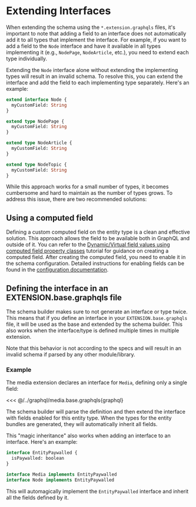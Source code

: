# Extending Interfaces

When extending the schema using the `*.extension.graphqls` files, it's important to note that adding a field to an interface does not automatically add it to all types that implement the interface. For example, if you want to add a field to the `Node` interface and have it available in all types implementing it (e.g., `NodePage`, `NodeArticle`, etc.), you need to extend each type individually.

Extending the `Node` interface alone without extending the implementing types will result in an invalid schema. To resolve this, you can extend the interface and add the field to each implementing type separately. Here's an example:

```graphql
extend interface Node {
  myCustomField: String
}

extend type NodePage {
  myCustomField: String
}

extend type NodeArticle {
  myCustomField: String
}

extend type NodeTopic {
  myCustomField: String
}
```

While this approach works for a small number of types, it becomes cumbersome and hard to maintain as the number of types grows. To address this issue, there are two recommended solutions:

## Using a computed field

Defining a custom computed field on the entity type is a clean and effective solution. This approach allows the field to be available both in GraphQL and outside of it. You can refer to the [Dynamic/Virtual field values using computed field property classes](https://www.drupal.org/docs/drupal-apis/entity-api/dynamicvirtual-field-values-using-computed-field-property-classes) tutorial for guidance on creating a computed field. After creating the computed field, you need to enable it in the schema configuration. Detailed instructions for enabling fields can be found in the [configuration documentation](/basics/configuration.html#enabling-fields).

## Defining the interface in an EXTENSION.base.graphqls file

The schema builder makes sure to not generate an interface or type twice. This means that if you define an interface in your `EXTENSION.base.graphqls` file, it will be used as the base and extended by the schema builder. This also works when the interface/type is defined multiple times in multiple extension.

Note that this behavior is not according to the specs and will result in an invalid schema if parsed by any other module/library.

### Example

The media extension declares an interface for `Media`, defining only a single field:

<<< @/../graphql/media.base.graphqls{graphql}

The schema builder will parse the definition and then extend the interface with fields enabled for this entity type. When the types for the entity bundles are generated, they will automatically inherit all fields.

This "magic inheritance" also works when adding an interface to an interface. Here's an example:

```graphql
interface EntityPaywalled {
  isPaywalled: boolean
}

interface Media implements EntityPaywalled
interface Node implements EntityPaywalled
```

This will automagically implement the `EntityPaywalled` interface and inherit all the fields defined by it.
